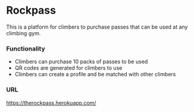 # Rockpass
This is a platform for climbers to purchase passes that can be used at any climbing gym.

### Functionality
 - Climbers can purchase 10 packs of passes to be used
 - QR codes are generated for climbers to use
 - Climbers can create a profile and be matched with other climbers
 
### URL
https://therockpass.herokuapp.com/
